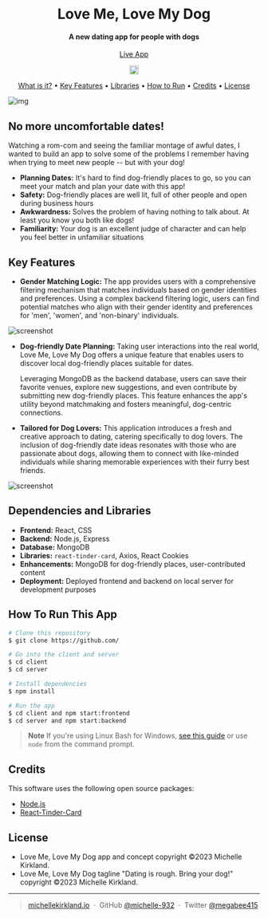 
<h1 align="center">
  <br>
    Love Me, Love My Dog
  <br>
</h1>


<h4 align="center">A new dating app for people with dogs</h4>
<p align="center"><a href="https://lmlmd-aaf8048793e5.herokuapp.com">Live App</a></p>

<p align="center">
<a href="https://badge.fury.io/js/react-tinder-card"><img src="https://badge.fury.io/js/react-tinder-card.svg" alt="npm version" height="18"></a>

</p>

<p align="center">
  <a href="#no-more-uncomfortable-dates">What is it?</a> •
  <a href="#key-features">Key Features</a> •
  <a href="#dependencies-and-libraries">Libraries</a> •
  <a href="#how-to-run-this-app">How to Run</a> •
  <a href="#credits">Credits</a> •
  <a href="#license">License</a>
</p>

![img](https://i.imgur.com/ZPOqula.jpg)

## No more uncomfortable dates!

Watching a rom-com and seeing the familiar montage of awful dates, I wanted to build an app to solve some of the problems I remember having when trying to meet new people -- but with your dog! 

- <strong>Planning Dates:</strong> It's hard to find dog-friendly places to go, so you can meet your match and plan your date with this app!
- <strong>Safety:</strong> Dog-friendly places are well lit, full of other people and open during business hours
- <strong>Awkwardness:</strong> Solves the problem of having nothing to talk about. At least you know you both like dogs!
- <strong>Familiarity:</strong> Your dog is an excellent judge of character and can help you feel better in unfamiliar situations

## Key Features

* <strong>Gender Matching Logic:</strong> The app provides users with a comprehensive filtering mechanism that matches individuals based on gender identities and preferences. Using a complex backend filtering logic, users can find potential matches who align with their gender identity and preferences for 'men', 'women', and 'non-binary' individuals.

![screenshot](https://i.imgur.com/MXbXgr3.gif)

* <strong>Dog-friendly Date Planning:</strong> Taking user interactions into the real world, Love Me, Love My Dog offers a unique feature that enables users to discover local dog-friendly places suitable for dates. <p>Leveraging MongoDB as the backend database, users can save their favorite venues, explore new suggestions, and even contribute by submitting new dog-friendly places. This feature enhances the app's utility beyond matchmaking and fosters meaningful, dog-centric connections.</p>

* <strong>Tailored for Dog Lovers:</strong> This application introduces a fresh and creative approach to dating, catering specifically to dog lovers. The inclusion of dog-friendly date ideas resonates with those who are passionate about dogs, allowing them to connect with like-minded individuals while sharing memorable experiences with their furry best friends. 

![screenshot](https://i.imgur.com/MxiM3QW.gif)

## Dependencies and Libraries

* <strong>Frontend:</strong> React, CSS
* <strong>Backend:</strong> Node.js, Express
* <strong>Database:</strong> MongoDB
* <strong>Libraries:</strong> `react-tinder-card`, Axios, React Cookies
* <strong>Enhancements:</strong> MongoDB for dog-friendly places, user-contributed content
* <strong>Deployment:</strong> Deployed frontend and backend on local server for development purposes

## How To Run This App

```bash
# Clone this repository
$ git clone https://github.com/

# Go into the client and server
$ cd client
$ cd server

# Install dependencies
$ npm install

# Run the app
$ cd client and npm start:frontend
$ cd server and npm start:backend
```

> **Note**
> If you're using Linux Bash for Windows, [see this guide](https://www.howtogeek.com/261575/how-to-run-graphical-linux-desktop-applications-from-windows-10s-bash-shell/) or use `node` from the command prompt.



## Credits

This software uses the following open source packages:

- [Node.js](https://nodejs.org/)
- [React-Tinder-Card](https://www.npmjs.com/package/react-tinder-card)




## License

* Love Me, Love My Dog app and concept copyright ©2023 Michelle Kirkland.
* Love Me, Love My Dog tagline "Dating is rough. Bring your dog!" copyright ©2023 Michelle Kirkland.

---

> [michellekirkland.io](https://www.michellekirkland.io) &nbsp;&middot;&nbsp;
> GitHub [@michelle-932](https://github.com/Michelle-932) &nbsp;&middot;&nbsp;
> Twitter [@megabee415](https://twitter.com/megabee415)
